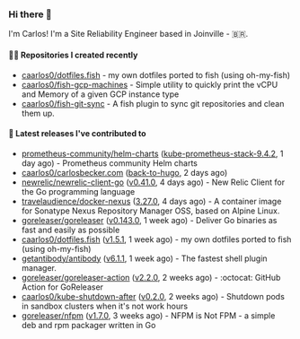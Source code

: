 ### Hi there 👋

I'm Carlos! I'm a Site Reliability Engineer based in Joinville - 🇧🇷.

#### 👨‍💻 Repositories I created recently

- [caarlos0/dotfiles.fish](https://github.com/caarlos0/dotfiles.fish) - my own dotfiles ported to fish (using oh-my-fish)
- [caarlos0/fish-gcp-machines](https://github.com/caarlos0/fish-gcp-machines) - Simple utility to quickly print the vCPU and Memory of a given GCP instance type
- [caarlos0/fish-git-sync](https://github.com/caarlos0/fish-git-sync) - A fish plugin to sync git repositories and clean them up.

#### 🚀 Latest releases I've contributed to

- [prometheus-community/helm-charts](https://github.com/prometheus-community/helm-charts) ([kube-prometheus-stack-9.4.2](https://github.com/prometheus-community/helm-charts/releases/tag/kube-prometheus-stack-9.4.2), 1 day ago) - Prometheus community Helm charts
- [caarlos0/carlosbecker.com](https://github.com/caarlos0/carlosbecker.com) ([back-to-hugo](https://github.com/caarlos0/carlosbecker.com/releases/tag/back-to-hugo), 2 days ago)
- [newrelic/newrelic-client-go](https://github.com/newrelic/newrelic-client-go) ([v0.41.0](https://github.com/newrelic/newrelic-client-go/releases/tag/v0.41.0), 4 days ago) - New Relic Client for the Go programming language
- [travelaudience/docker-nexus](https://github.com/travelaudience/docker-nexus) ([3.27.0](https://github.com/travelaudience/docker-nexus/releases/tag/3.27.0), 4 days ago) - A container image for Sonatype Nexus Repository Manager OSS, based on Alpine Linux.
- [goreleaser/goreleaser](https://github.com/goreleaser/goreleaser) ([v0.143.0](https://github.com/goreleaser/goreleaser/releases/tag/v0.143.0), 1 week ago) - Deliver Go binaries as fast and easily as possible
- [caarlos0/dotfiles.fish](https://github.com/caarlos0/dotfiles.fish) ([v1.5.1](https://github.com/caarlos0/dotfiles.fish/releases/tag/v1.5.1), 1 week ago) - my own dotfiles ported to fish (using oh-my-fish)
- [getantibody/antibody](https://github.com/getantibody/antibody) ([v6.1.1](https://github.com/getantibody/antibody/releases/tag/v6.1.1), 1 week ago) - The fastest shell plugin manager.
- [goreleaser/goreleaser-action](https://github.com/goreleaser/goreleaser-action) ([v2.2.0](https://github.com/goreleaser/goreleaser-action/releases/tag/v2.2.0), 2 weeks ago) - :octocat: GitHub Action for GoReleaser
- [caarlos0/kube-shutdown-after](https://github.com/caarlos0/kube-shutdown-after) ([v0.2.0](https://github.com/caarlos0/kube-shutdown-after/releases/tag/v0.2.0), 2 weeks ago) - Shutdown pods in sandbox clusters when it&#39;s not work hours
- [goreleaser/nfpm](https://github.com/goreleaser/nfpm) ([v1.7.0](https://github.com/goreleaser/nfpm/releases/tag/v1.7.0), 3 weeks ago) - NFPM is Not FPM - a simple deb and rpm packager written in Go
